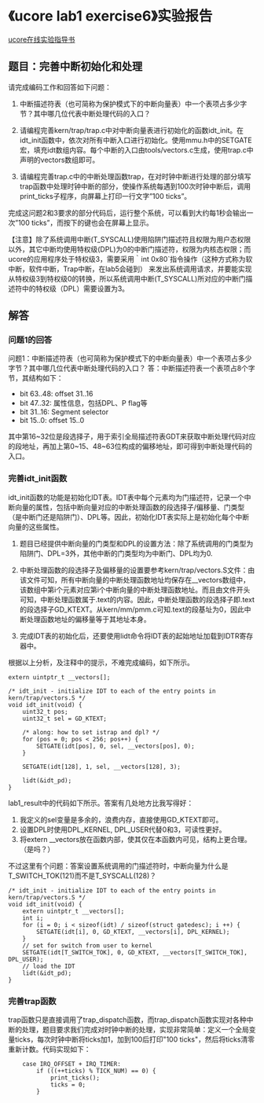 # 《ucore lab1 exercise6》实验报告

[ucore在线实验指导书](https://chyyuu.gitbooks.io/ucore_os_docs/content/)

## 题目：完善中断初始化和处理
请完成编码工作和回答如下问题：

1. 中断描述符表（也可简称为保护模式下的中断向量表）中一个表项占多少字节？其中哪几位代表中断处理代码的入口？

2. 请编程完善kern/trap/trap.c中对中断向量表进行初始化的函数idt_init。在idt_init函数中，依次对所有中断入口进行初始化。使用mmu.h中的SETGATE宏，填充idt数组内容。每个中断的入口由tools/vectors.c生成，使用trap.c中声明的vectors数组即可。

3. 请编程完善trap.c中的中断处理函数trap，在对时钟中断进行处理的部分填写trap函数中处理时钟中断的部分，使操作系统每遇到100次时钟中断后，调用print_ticks子程序，向屏幕上打印一行文字”100 ticks”。

完成这问题2和3要求的部分代码后，运行整个系统，可以看到大约每1秒会输出一次”100 ticks”，而按下的键也会在屏幕上显示。

【注意】除了系统调用中断(T_SYSCALL)使用陷阱门描述符且权限为用户态权限以外，其它中断均使用特权级(DPL)为0的中断门描述符，权限为内核态权限；而ucore的应用程序处于特权级3，需要采用｀int 0x80`指令操作（这种方式称为软中断，软件中断，Trap中断，在lab5会碰到） 来发出系统调用请求，并要能实现从特权级3到特权级0的转换，所以系统调用中断(T_SYSCALL)所对应的中断门描述符中的特权级（DPL）需要设置为3。

## 解答

### 问题1的回答

问题1：中断描述符表（也可简称为保护模式下的中断向量表）中一个表项占多少字节？其中哪几位代表中断处理代码的入口？
答：中断描述符表一个表项占8个字节，其结构如下：
- bit 63..48:  offset 31..16
- bit 47..32:  属性信息，包括DPL、P flag等
- bit 31..16:  Segment selector
- bit 15..0:   offset 15..0

其中第16~32位是段选择子，用于索引全局描述符表GDT来获取中断处理代码对应的段地址，再加上第0~15、48~63位构成的偏移地址，即可得到中断处理代码的入口。

### 完善idt_init函数

idt_init函数的功能是初始化IDT表。IDT表中每个元素均为门描述符，记录一个中断向量的属性，包括中断向量对应的中断处理函数的段选择子/偏移量、门类型（是中断门还是陷阱门）、DPL等。因此，初始化IDT表实际上是初始化每个中断向量的这些属性。

1. 题目已经提供中断向量的门类型和DPL的设置方法：除了系统调用的门类型为陷阱门、DPL=3外，其他中断的门类型均为中断门、DPL均为0.

2. 中断处理函数的段选择子及偏移量的设置要参考kern/trap/vectors.S文件：由该文件可知，所有中断向量的中断处理函数地址均保存在\_\_vectors数组中，该数组中第i个元素对应第i个中断向量的中断处理函数地址。而且由文件开头可知，中断处理函数属于.text的内容。因此，中断处理函数的段选择子即.text的段选择子GD_KTEXT。从kern/mm/pmm.c可知.text的段基址为0，因此中断处理函数地址的偏移量等于其地址本身。

3. 完成IDT表的初始化后，还要使用lidt命令将IDT表的起始地址加载到IDTR寄存器中。

根据以上分析，及注释中的提示，不难完成编码，如下所示。

```
extern uintptr_t __vectors[];

/* idt_init - initialize IDT to each of the entry points in kern/trap/vectors.S */
void idt_init(void) {
    uint32_t pos;
    uint32_t sel = GD_KTEXT;

    /* along: how to set istrap and dpl? */
    for (pos = 0; pos < 256; pos++) {
        SETGATE(idt[pos], 0, sel, __vectors[pos], 0);
    }
        
    SETGATE(idt[128], 1, sel, __vectors[128], 3);

    lidt(&idt_pd);
}
```

lab1_result中的代码如下所示。答案有几处地方比我写得好：
1. 我定义的sel变量是多余的，浪费内存，直接使用GD_KTEXT即可。
2. 设置DPL时使用DPL_KERNEL, DPL_USER代替0和3，可读性更好。
3. 将extern __vectors放在函数内部，使其仅在本函数内可见，结构上更合理。（是吗？）

不过这里有个问题：答案设置系统调用的门描述符时，中断向量为什么是T_SWITCH_TOK(121)而不是T_SYSCALL(128)？

```
/* idt_init - initialize IDT to each of the entry points in kern/trap/vectors.S */
void idt_init(void) {
    extern uintptr_t __vectors[];
    int i;
    for (i = 0; i < sizeof(idt) / sizeof(struct gatedesc); i ++) {
        SETGATE(idt[i], 0, GD_KTEXT, __vectors[i], DPL_KERNEL);
    }
	// set for switch from user to kernel
    SETGATE(idt[T_SWITCH_TOK], 0, GD_KTEXT, __vectors[T_SWITCH_TOK], DPL_USER);
	// load the IDT
    lidt(&idt_pd);
}
```

### 完善trap函数

trap函数只是直接调用了trap_dispatch函数，而trap_dispatch函数实现对各种中断的处理，题目要求我们完成对时钟中断的处理，实现非常简单：定义一个全局变量ticks，每次时钟中断将ticks加1，加到100后打印"100 ticks"，然后将ticks清零重新计数。代码实现如下：

```
    case IRQ_OFFSET + IRQ_TIMER:
        if (((++ticks) % TICK_NUM) == 0) {
            print_ticks();
            ticks = 0;
        }
```
